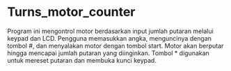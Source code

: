 # Turns_motor_counter
Program ini mengontrol motor berdasarkan input jumlah putaran melalui keypad dan LCD. Pengguna memasukkan angka, menguncinya dengan tombol #, dan menyalakan motor dengan tombol start. Motor akan berputar hingga mencapai jumlah putaran yang diinginkan. Tombol * digunakan untuk mereset putaran dan membuka kunci keypad.
